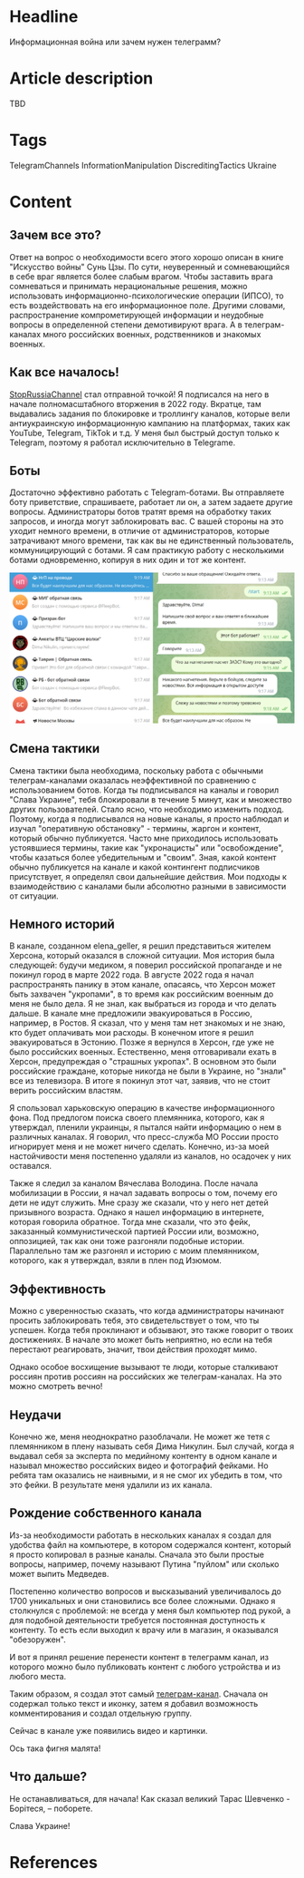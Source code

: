 # Headline
Информационная война или зачем нужен телеграмм?

# Article description
TBD 

# Tags
TelegramChannels InformationManipulation DiscreditingTactics Ukraine

# Content

## Зачем все это?
Ответ на вопрос о необходимости всего этого хорошо описан в книге "Искусство войны" Сунь Цзы.
По сути, неуверенный и сомневающийся в себе враг является более слабым врагом. 
Чтобы заставить врага сомневаться и принимать нерациональные решения, можно использовать информационно-психологические операции (ИПСО), то есть воздействовать на его информационное поле.
Другими словами, распространение компрометирующей информации и неудобные вопросы в определенной степени демотивируют врага. 
А в телеграм-каналах много российских военных, родственников и знакомых военных.

## Как все началось!
[StopRussiaChannel](https://t.me/+EbXZHBfHXbszY2I6) стал отправной точкой!
Я подписался на него в начале полномасштабного вторжения в 2022 году.
Вкратце, там выдавались задания по блокировке и троллингу каналов, которые вели антиукраинскую информационную кампанию на платформах, таких как YouTube, Telegram, TikTok и т.д. 
У меня был быстрый доступ только к Telegram, поэтому я работал исключительно в Telegramе.

## Боты
Достаточно эффективно работать с Telegram-ботами.
Вы отправляете боту приветствие, спрашиваете, работает ли он, а затем задаете другие вопросы.
Администраторы ботов тратят время на обработку таких запросов, и иногда могут заблокировать вас.
С вашей стороны на это уходит немного времени, в отличие от администраторов, которые затрачивают много времени, так как вы не единственный пользователь, коммуницирующий с ботами.
Я сам практикую работу с несколькими ботами одновременно, копируя в них один и тот же контент.

<img src="./TelegramChannel1.png" alt="bots" />

## Смена тактики
Смена тактики была необходима, поскольку работа с обычными телеграм-каналами оказалась неэффективной по сравнению с использованием ботов.
Когда ты подписывался на каналы и говорил "Слава Украине", тебя блокировали в течение 5 минут, как и множество других пользователей.
Стало ясно, что необходимо изменить подход.
Поэтому, когда я подписывался на новые каналы, я просто наблюдал и изучал "оперативную обстановку" - термины, жаргон и контент, который обычно публикуется. 
Часто мне приходилось использовать устоявшиеся термины, такие как "укронацисты" или "освобождение", чтобы казаться более убедительным и "своим". 
Зная, какой контент обычно публикуется на канале и какой контингент подписчиков присутствует, я определял свои дальнейшие действия.
Мои подходы к взаимодействию с каналами были абсолютно разными в зависимости от ситуации.

## Немного историй
В канале, созданном elena_geller, я решил представиться жителем Херсона, который оказался в сложной ситуации. 
Моя история была следующей: будучи медиком, я поверил российской пропаганде и не покинул город в марте 2022 года.
В августе 2022 года я начал распространять панику в этом канале, опасаясь, что Херсон может быть захвачен "укропами", в то время как российским военным до меня не было дела.
Я не знал, как выбраться из города и что делать дальше.
В канале мне предложили эвакуироваться в Россию, например, в Ростов.
Я сказал, что у меня там нет знакомых и не знаю, кто будет оплачивать мои расходы.
В конечном итоге я решил эвакуироваться в Эстонию.
Позже я вернулся в Херсон, где уже не было российских военных.
Естественно, меня отговаривали ехать в Херсон, предупреждая о "страшных укропах".
В основном это были российские граждане, которые никогда не были в Украине, но "знали" все из телевизора.
В итоге я покинул этот чат, заявив, что не стоит верить российским властям.

Я спользовал харьковскую операцию в качестве информационного фона.
Под предлогом поиска своего племянника, которого, как я утверждал, пленили украинцы, я пытался найти информацию о нем в различных каналах.
Я говорил, что пресс-служба МО России просто игнорирует меня и не может ничего сделать.
Конечно, из-за моей настойчивости меня постепенно удаляли из каналов, но осадочек у них оставался.

Также я следил за каналом Вячеслава Володина. 
После начала мобилизации в России, я начал задавать вопросы о том, почему его дети не идут служить.
Мне сразу же сказали, что у него нет детей призывного возраста. 
Однако я нашел информацию в интернете, которая говорила обратное.
Тогда мне сказали, что это фейк, заказанный коммунистической партией России или, возможно, оппозицией, так как они тоже разгоняли подобные истории.
Параллельно там же разгонял и историю с моим племянником, которого, как я утверждал, взяли в плен под Изюмом.

## Эффективность 
Можно с уверенностью сказать, что когда администраторы начинают просить заблокировать тебя, это свидетельствует о том, что ты успешен.
Когда тебя проклинают и обзывают, это также говорит о твоих достижениях.
В начале это может быть неприятно, но если на тебя перестают реагировать, значит, твои действия проходят мимо.

Однако особое восхищение вызывают те люди, которые сталкивают россиян против россиян на российских же телеграм-каналах.
На это можно смотреть вечно!

## Неудачи
Конечно же, меня неоднократно разоблачали. 
Не может же тетя с племянником в плену называть себя Дима Никулин.
Был случай, когда я выдавал себя за эксперта по медийному контенту в одном канале и называл множество российских видео и фотографий фейками.
Но ребята там оказались не наивными, и я не смог их убедить в том, что это фейки.
В результате меня удалили из их канала.

## Рождение собственного канала  
Из-за необходимости работать в нескольких каналах я создал для удобства файл на компьютере, в котором содержался контент, который я просто копировал в разные каналы.
Сначала это были простые вопросы, например, почему называют Путина "пуйлом" или сколько может выпить Медведев.

Постепенно количество вопросов и высказываний увеличивалось до 1700 уникальных и они становились все более сложными.
Однако я столкнулся с проблемой: не всегда у меня был компьютер под рукой, а для подобной деятельности требуется постоянная доступность к контенту.
То есть если выходил к врачу или в магазин, я оказывался "обезоружен".

И вот я принял решение перенести контент в телеграмм канал, из которого можно было публиковать контент с любого устройства и из любого места.

Таким образом, я создал этот самый [телеграм-канал](https://t.me/questions4russians).
Сначала он содержал только текст и иконку, затем я добавил возможность комментирования и создал отдельную группу.

Сейчас в канале уже появились видео и картинки. 

Ось така фигня малята!

## Что дальше?
Не останавливаться, для начала! Как сказал великий Тарас Шевченко - Борітеся, – поборете.

Слава Украине!


# References
